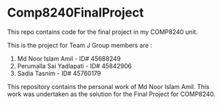 # Comp8240FinalProject
This repo contains code for the final project in my COMP8240 unit.

This is the project for Team J 
Group members are :
1. Md Noor Islam Amil - ID# 45688249
2. Perumalla Sai Yadlapati - ID# 45842906
3. Sadia Tasnim - ID# 45760179

This repository contains the personal work of Md Noor Islam Amil.
This work was undertaken as the solution for the Final Project for COMP8240.

